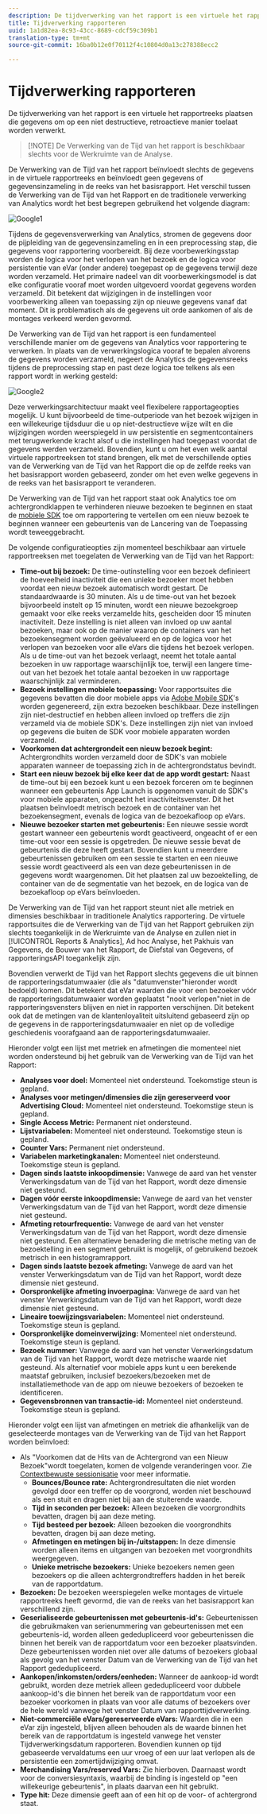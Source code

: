 ```yaml
---
description: De tijdverwerking van het rapport is een virtuele het rapportreeks plaatsen die gegevens om op een niet destructieve, retroactieve manier toelaat worden verwerkt.
title: Tijdverwerking rapporteren
uuid: 1a1d82ea-8c93-43cc-8689-cdcf59c309b1
translation-type: tm+mt
source-git-commit: 16ba0b12e0f70112f4c10804d0a13c278388ecc2

---
```



# Tijdverwerking rapporteren

De tijdverwerking van het rapport is een virtuele het rapportreeks plaatsen die gegevens om op een niet destructieve, retroactieve manier toelaat worden verwerkt.

> [!NOTE] De Verwerking van de Tijd van het rapport is beschikbaar slechts voor de Werkruimte van de Analyse.

De Verwerking van de Tijd van het rapport beïnvloedt slechts de gegevens in de virtuele rapportreeks en beïnvloedt geen gegevens of gegevensinzameling in de reeks van het basisrapport. Het verschil tussen de Verwerking van de Tijd van het Rapport en de traditionele verwerking van Analytics wordt het best begrepen gebruikend het volgende diagram:

![Google1](assets/google1.jpg)

Tijdens de gegevensverwerking van Analytics, stromen de gegevens door de pijpleiding van de gegevensinzameling en in een preprocessing stap, die gegevens voor rapportering voorbereidt. Bij deze voorbewerkingsstap worden de logica voor het verlopen van het bezoek en de logica voor persistentie van eVar (onder andere) toegepast op de gegevens terwijl deze worden verzameld. Het primaire nadeel van dit voorbewerkingsmodel is dat elke configuratie vooraf moet worden uitgevoerd voordat gegevens worden verzameld. Dit betekent dat wijzigingen in de instellingen voor voorbewerking alleen van toepassing zijn op nieuwe gegevens vanaf dat moment. Dit is problematisch als de gegevens uit orde aankomen of als de montages verkeerd werden gevormd.

De Verwerking van de Tijd van het rapport is een fundamenteel verschillende manier om de gegevens van Analytics voor rapportering te verwerken. In plaats van de verwerkingslogica vooraf te bepalen alvorens de gegevens worden verzameld, negeert de Analytics de gegevensreeks tijdens de preprocessing stap en past deze logica toe telkens als een rapport wordt in werking gesteld:

![Google2](assets/google2.jpg)

Deze verwerkingsarchitectuur maakt veel flexibelere rapportageopties mogelijk. U kunt bijvoorbeeld de time-outperiode van het bezoek wijzigen in een willekeurige tijdsduur die u op niet-destructieve wijze wilt en die wijzigingen worden weerspiegeld in uw persistentie en segmentcontainers met terugwerkende kracht alsof u die instellingen had toegepast voordat de gegevens werden verzameld. Bovendien, kunt u om het even welk aantal virtuele rapportreeksen tot stand brengen, elk met de verschillende opties van de Verwerking van de Tijd van het Rapport die op de zelfde reeks van het basisrapport worden gebaseerd, zonder om het even welke gegevens in de reeks van het basisrapport te veranderen.

De Verwerking van de Tijd van het rapport staat ook Analytics toe om achtergrondklappen te verhinderen nieuwe bezoeken te beginnen en staat de [mobiele SDK](https://marketing.adobe.com/developer/get-started/mobile/c-measuring-mobile-applications) toe om rapportering te vertellen om een nieuw bezoek te beginnen wanneer een gebeurtenis van de Lancering van de Toepassing wordt teweeggebracht.

De volgende configuratieopties zijn momenteel beschikbaar aan virtuele rapportreeksen met toegelaten de Verwerking van de Tijd van het Rapport:

* **Time-out bij bezoek:** De time-outinstelling voor een bezoek definieert de hoeveelheid inactiviteit die een unieke bezoeker moet hebben voordat een nieuw bezoek automatisch wordt gestart. De standaardwaarde is 30 minuten. Als u de time-out van het bezoek bijvoorbeeld instelt op 15 minuten, wordt een nieuwe bezoekgroep gemaakt voor elke reeks verzamelde hits, gescheiden door 15 minuten inactiviteit. Deze instelling is niet alleen van invloed op uw aantal bezoeken, maar ook op de manier waarop de containers van het bezoekensegment worden geëvalueerd en op de logica voor het verlopen van bezoeken voor alle eVars die tijdens het bezoek verlopen. Als u de time-out van het bezoek verlaagt, neemt het totale aantal bezoeken in uw rapportage waarschijnlijk toe, terwijl een langere time-out van het bezoek het totale aantal bezoeken in uw rapportage waarschijnlijk zal verminderen.
* **Bezoek instellingen mobiele toepassing:** Voor rapportsuites die gegevens bevatten die door mobiele apps via [Adobe Mobile SDK](https://www.adobe.io/apis/cloudplatform/mobile.html)&#39;s worden gegenereerd, zijn extra bezoeken beschikbaar. Deze instellingen zijn niet-destructief en hebben alleen invloed op treffers die zijn verzameld via de mobiele SDK&#39;s. Deze instellingen zijn niet van invloed op gegevens die buiten de SDK voor mobiele apparaten worden verzameld.
* **Voorkomen dat achtergrondeit een nieuw bezoek begint:** Achtergrondhits worden verzameld door de SDK&#39;s van mobiele apparaten wanneer de toepassing zich in de achtergrondstatus bevindt.
* **Start een nieuw bezoek bij elke keer dat de app wordt gestart:** Naast de time-out bij een bezoek kunt u een bezoek forceren om te beginnen wanneer een gebeurtenis App Launch is opgenomen vanuit de SDK&#39;s voor mobiele apparaten, ongeacht het inactiviteitsvenster. Dit het plaatsen beïnvloedt metrisch bezoek en de container van het bezoekensegment, evenals de logica van de bezoekafloop op eVars.
* **Nieuwe bezoeker starten met gebeurtenis:** Een nieuwe sessie wordt gestart wanneer een gebeurtenis wordt geactiveerd, ongeacht of er een time-out voor een sessie is opgetreden. De nieuwe sessie bevat de gebeurtenis die deze heeft gestart. Bovendien kunt u meerdere gebeurtenissen gebruiken om een sessie te starten en een nieuwe sessie wordt geactiveerd als een van deze gebeurtenissen in de gegevens wordt waargenomen. Dit het plaatsen zal uw bezoektelling, de container van de de segmentatie van het bezoek, en de logica van de bezoekafloop op eVars beïnvloeden.

De Verwerking van de Tijd van het rapport steunt niet alle metriek en dimensies beschikbaar in traditionele Analytics rapportering. De virtuele rapportsuites die de Verwerking van de Tijd van het Rapport gebruiken zijn slechts toegankelijk in de Werkruimte van de Analyse en zullen niet in [!UICONTROL Reports & Analytics], Ad hoc Analyse, het Pakhuis van Gegevens, de Bouwer van het Rapport, de Diefstal van Gegevens, of rapporteringsAPI toegankelijk zijn.

Bovendien verwerkt de Tijd van het Rapport slechts gegevens die uit binnen de rapporteringsdatumwaaier (die als &quot;datumvenster&quot;hieronder wordt bedoeld) komen. Dit betekent dat eVar waarden die voor een bezoeker vóór de rapporteringsdatumwaaier worden geplaatst &quot;nooit verlopen&quot;niet in de rapporteringsvensters blijven en niet in rapporten verschijnen. Dit betekent ook dat de metingen van de klantenloyaliteit uitsluitend gebaseerd zijn op de gegevens in de rapporteringsdatumwaaier en niet op de volledige geschiedenis voorafgaand aan de rapporteringsdatumwaaier.

Hieronder volgt een lijst met metriek en afmetingen die momenteel niet worden ondersteund bij het gebruik van de Verwerking van de Tijd van het Rapport:

* **Analyses voor doel:** Momenteel niet ondersteund. Toekomstige steun is gepland.
* **Analyses voor metingen/dimensies die zijn gereserveerd voor Advertising Cloud:** Momenteel niet ondersteund. Toekomstige steun is gepland.
* **Single Access Metric:** Permanent niet ondersteund.
* **Lijstvariabelen:** Momenteel niet ondersteund. Toekomstige steun is gepland.
* **Counter Vars:** Permanent niet ondersteund.
* **Variabelen marketingkanalen:** Momenteel niet ondersteund. Toekomstige steun is gepland.
* **Dagen sinds laatste inkoopdimensie:** Vanwege de aard van het venster Verwerkingsdatum van de Tijd van het Rapport, wordt deze dimensie niet gesteund.
* **Dagen vóór eerste inkoopdimensie:** Vanwege de aard van het venster Verwerkingsdatum van de Tijd van het Rapport, wordt deze dimensie niet gesteund.
* **Afmeting retourfrequentie:** Vanwege de aard van het venster Verwerkingsdatum van de Tijd van het Rapport, wordt deze dimensie niet gesteund. Een alternatieve benadering die metrische meting van de bezoektelling in een segment gebruikt is mogelijk, of gebruikend bezoek metrisch in een histogramrapport.
* **Dagen sinds laatste bezoek afmeting:** Vanwege de aard van het venster Verwerkingsdatum van de Tijd van het Rapport, wordt deze dimensie niet gesteund.
* **Oorspronkelijke afmeting invoerpagina:** Vanwege de aard van het venster Verwerkingsdatum van de Tijd van het Rapport, wordt deze dimensie niet gesteund.
* **Lineaire toewijzingsvariabelen:** Momenteel niet ondersteund. Toekomstige steun is gepland.
* **Oorspronkelijke domeinverwijzing:** Momenteel niet ondersteund. Toekomstige steun is gepland.
* **Bezoek nummer:** Vanwege de aard van het venster Verwerkingsdatum van de Tijd van het Rapport, wordt deze metrische waarde niet gesteund. Als alternatief voor mobiele apps kunt u een berekende maatstaf gebruiken, inclusief bezoekers/bezoeken met de installatiemethode van de app om nieuwe bezoekers of bezoeken te identificeren.
* **Gegevensbronnen van transactie-id:** Momenteel niet ondersteund. Toekomstige steun is gepland.

Hieronder volgt een lijst van afmetingen en metriek die afhankelijk van de geselecteerde montages van de Verwerking van de Tijd van het Rapport worden beïnvloed:

* Als &quot;Voorkomen dat de Hits van de Achtergrond van een Nieuw Bezoek&quot;wordt toegelaten, komen de volgende veranderingen voor. Zie [Contextbewuste sessionisatie](vrs-mobile-visit-processing.md) voor meer informatie.
   * **Bounces/Bounce rate:** Achtergrondresultaten die niet worden gevolgd door een treffer op de voorgrond, worden niet beschouwd als een stuit en dragen niet bij aan de stuiterende waarde.
   * **Tijd in seconden per bezoek:** Alleen bezoeken die voorgrondhits bevatten, dragen bij aan deze meting.
   * **Tijd besteed per bezoek:** Alleen bezoeken die voorgrondhits bevatten, dragen bij aan deze meting.
   * **Afmetingen en metingen bij in-/uitstappen:** In deze dimensie worden alleen items en uitgangen van bezoeken met voorgrondhits weergegeven.
   * **Unieke metrische bezoekers:** Unieke bezoekers nemen geen bezoekers op die alleen achtergrondtreffers hadden in het bereik van de rapportdatum.
* **Bezoeken:** De bezoeken weerspiegelen welke montages de virtuele rapportreeks heeft gevormd, die van de reeks van het basisrapport kan verschillend zijn.
* **Geserialiseerde gebeurtenissen met gebeurtenis-id&#39;s:** Gebeurtenissen die gebruikmaken van serienummering van gebeurtenissen met een gebeurtenis-id, worden alleen gededupliceerd voor gebeurtenissen die binnen het bereik van de rapportdatum voor een bezoeker plaatsvinden. Deze gebeurtenissen worden niet over alle datums of bezoekers globaal als gevolg van het venster Datum van de Verwerking van de Tijd van het Rapport gededupliceerd.
* **Aankopen/inkomsten/orders/eenheden:** Wanneer de aankoop-id wordt gebruikt, worden deze metriek alleen gededupliceerd voor dubbele aankoop-id&#39;s die binnen het bereik van de rapportdatum voor een bezoeker voorkomen in plaats van voor alle datums of bezoekers over de hele wereld vanwege het venster Datum van rapporttijdverwerking.
* **Niet-commerciële eVars/gereserveerde eVars:** Waarden die in een eVar zijn ingesteld, blijven alleen behouden als de waarde binnen het bereik van de rapportdatum is ingesteld vanwege het venster Tijdverwerkingsdatum rapporteren. Bovendien kunnen op tijd gebaseerde vervaldatums een uur vroeg of een uur laat verlopen als de persistentie een zomertijdwijziging omvat.
* **Merchandising Vars/reserved Vars:** Zie hierboven. Daarnaast wordt voor de conversiesyntaxis, waarbij de binding is ingesteld op &quot;een willekeurige gebeurtenis&quot;, in plaats daarvan een hit gebruikt.
* **Type hit:** Deze dimensie geeft aan of een hit op de voor- of achtergrond staat.
